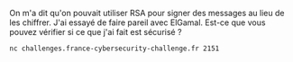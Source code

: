  

On m'a dit qu'on pouvait utiliser RSA pour signer des messages au lieu de les chiffrer. J'ai essayé de faire pareil avec ElGamal. Est-ce que vous pouvez vérifier si ce que j'ai fait est sécurisé ?

```
nc challenges.france-cybersecurity-challenge.fr 2151
```